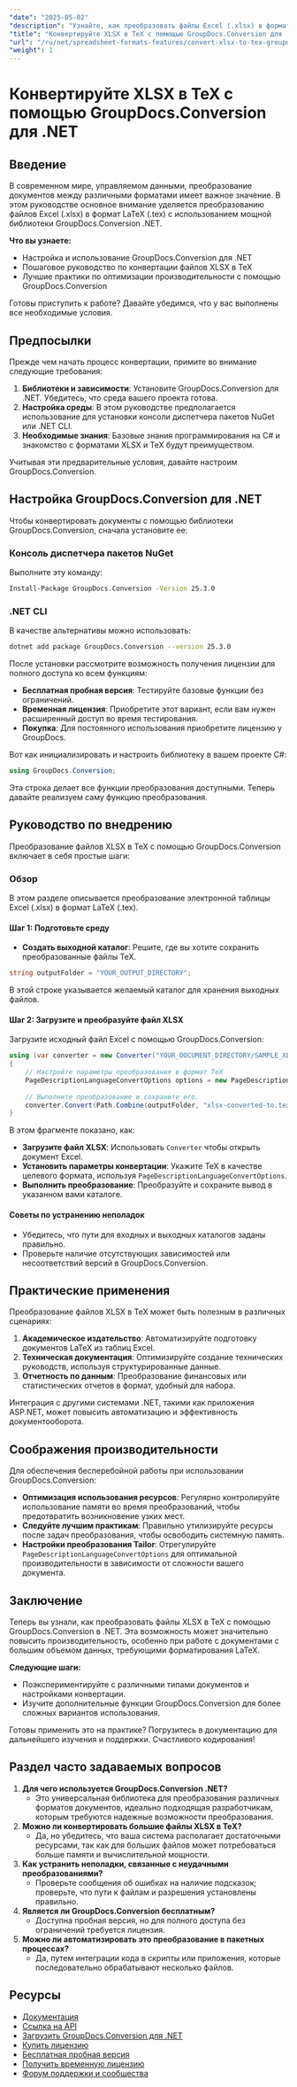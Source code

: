 ```yaml
---
"date": "2025-05-02"
"description": "Узнайте, как преобразовать файлы Excel (.xlsx) в формат LaTeX (.tex) с помощью GroupDocs.Conversion для .NET с помощью этого подробного руководства."
"title": "Конвертируйте XLSX в TeX с помощью GroupDocs.Conversion для .NET&#58; Полное руководство"
"url": "/ru/net/spreadsheet-formats-features/convert-xlsx-to-tex-groupdocs-conversion-net/"
"weight": 1
---
```


# Конвертируйте XLSX в TeX с помощью GroupDocs.Conversion для .NET

## Введение
В современном мире, управляемом данными, преобразование документов между различными форматами имеет важное значение. В этом руководстве основное внимание уделяется преобразованию файлов Excel (.xlsx) в формат LaTeX (.tex) с использованием мощной библиотеки GroupDocs.Conversion .NET.

**Что вы узнаете:**
- Настройка и использование GroupDocs.Conversion для .NET
- Пошаговое руководство по конвертации файлов XLSX в TeX
- Лучшие практики по оптимизации производительности с помощью GroupDocs.Conversion

Готовы приступить к работе? Давайте убедимся, что у вас выполнены все необходимые условия.

## Предпосылки
Прежде чем начать процесс конвертации, примите во внимание следующие требования:
1. **Библиотеки и зависимости**: Установите GroupDocs.Conversion для .NET. Убедитесь, что среда вашего проекта готова.
2. **Настройка среды**: В этом руководстве предполагается использование для установки консоли диспетчера пакетов NuGet или .NET CLI.
3. **Необходимые знания**: Базовые знания программирования на C# и знакомство с форматами XLSX и TeX будут преимуществом.

Учитывая эти предварительные условия, давайте настроим GroupDocs.Conversion.

## Настройка GroupDocs.Conversion для .NET
Чтобы конвертировать документы с помощью библиотеки GroupDocs.Conversion, сначала установите ее:

### Консоль диспетчера пакетов NuGet
Выполните эту команду:
```bash
Install-Package GroupDocs.Conversion -Version 25.3.0
```

### .NET CLI
В качестве альтернативы можно использовать:
```bash
dotnet add package GroupDocs.Conversion --version 25.3.0
```

После установки рассмотрите возможность получения лицензии для полного доступа ко всем функциям:
- **Бесплатная пробная версия**: Тестируйте базовые функции без ограничений.
- **Временная лицензия**: Приобретите этот вариант, если вам нужен расширенный доступ во время тестирования.
- **Покупка**: Для постоянного использования приобретите лицензию у GroupDocs.

Вот как инициализировать и настроить библиотеку в вашем проекте C#:
```csharp
using GroupDocs.Conversion;
```

Эта строка делает все функции преобразования доступными. Теперь давайте реализуем саму функцию преобразования.

## Руководство по внедрению
Преобразование файлов XLSX в TeX с помощью GroupDocs.Conversion включает в себя простые шаги:

### Обзор
В этом разделе описывается преобразование электронной таблицы Excel (.xlsx) в формат LaTeX (.tex).

#### Шаг 1: Подготовьте среду
- **Создать выходной каталог**: Решите, где вы хотите сохранить преобразованные файлы TeX.

```csharp
string outputFolder = "YOUR_OUTPUT_DIRECTORY";
```

В этой строке указывается желаемый каталог для хранения выходных файлов.

#### Шаг 2: Загрузите и преобразуйте файл XLSX
Загрузите исходный файл Excel с помощью GroupDocs.Conversion:

```csharp
using (var converter = new Converter("YOUR_DOCUMENT_DIRECTORY/SAMPLE_XLSX"))
{
    // Настройте параметры преобразования в формат TeX
    PageDescriptionLanguageConvertOptions options = new PageDescriptionLanguageConvertOptions { Format = FileTypes.PageDescriptionLanguageFileType.Tex };
    
    // Выполните преобразование и сохраните его.
    converter.Convert(Path.Combine(outputFolder, "xlsx-converted-to.tex"), options);
}
```

В этом фрагменте показано, как:
- **Загрузите файл XLSX**: Использовать `Converter` чтобы открыть документ Excel.
- **Установить параметры конвертации**: Укажите TeX в качестве целевого формата, используя `PageDescriptionLanguageConvertOptions`.
- **Выполнить преобразование**: Преобразуйте и сохраните вывод в указанном вами каталоге.

#### Советы по устранению неполадок
- Убедитесь, что пути для входных и выходных каталогов заданы правильно.
- Проверьте наличие отсутствующих зависимостей или несоответствий версий в GroupDocs.Conversion.

## Практические применения
Преобразование файлов XLSX в TeX может быть полезным в различных сценариях:
1. **Академическое издательство**: Автоматизируйте подготовку документов LaTeX из таблиц Excel.
2. **Техническая документация**: Оптимизируйте создание технических руководств, используя структурированные данные.
3. **Отчетность по данным**: Преобразование финансовых или статистических отчетов в формат, удобный для набора.

Интеграция с другими системами .NET, такими как приложения ASP.NET, может повысить автоматизацию и эффективность документооборота.

## Соображения производительности
Для обеспечения бесперебойной работы при использовании GroupDocs.Conversion:
- **Оптимизация использования ресурсов**: Регулярно контролируйте использование памяти во время преобразований, чтобы предотвратить возникновение узких мест.
- **Следуйте лучшим практикам**: Правильно утилизируйте ресурсы после задач преобразования, чтобы освободить системную память.
- **Настройки преобразования Tailor**: Отрегулируйте `PageDescriptionLanguageConvertOptions` для оптимальной производительности в зависимости от сложности вашего документа.

## Заключение
Теперь вы узнали, как преобразовать файлы XLSX в TeX с помощью GroupDocs.Conversion в .NET. Эта возможность может значительно повысить производительность, особенно при работе с документами с большим объемом данных, требующими форматирования LaTeX.

**Следующие шаги:**
- Поэкспериментируйте с различными типами документов и настройками конвертации.
- Изучите дополнительные функции GroupDocs.Conversion для более сложных вариантов использования.

Готовы применить это на практике? Погрузитесь в документацию для дальнейшего изучения и поддержки. Счастливого кодирования!

## Раздел часто задаваемых вопросов
1. **Для чего используется GroupDocs.Conversion .NET?**
   - Это универсальная библиотека для преобразования различных форматов документов, идеально подходящая разработчикам, которым требуются надежные возможности преобразования.
2. **Можно ли конвертировать большие файлы XLSX в TeX?**
   - Да, но убедитесь, что ваша система располагает достаточными ресурсами, так как для больших файлов может потребоваться больше памяти и вычислительной мощности.
3. **Как устранить неполадки, связанные с неудачными преобразованиями?**
   - Проверьте сообщения об ошибках на наличие подсказок; проверьте, что пути к файлам и разрешения установлены правильно.
4. **Является ли GroupDocs.Conversion бесплатным?**
   - Доступна пробная версия, но для полного доступа без ограничений требуется лицензия.
5. **Можно ли автоматизировать это преобразование в пакетных процессах?**
   - Да, путем интеграции кода в скрипты или приложения, которые последовательно обрабатывают несколько файлов.

## Ресурсы
- [Документация](https://docs.groupdocs.com/conversion/net/)
- [Ссылка на API](https://reference.groupdocs.com/conversion/net/)
- [Загрузить GroupDocs.Conversion для .NET](https://releases.groupdocs.com/conversion/net/)
- [Купить лицензию](https://purchase.groupdocs.com/buy)
- [Бесплатная пробная версия](https://releases.groupdocs.com/conversion/net/)
- [Получить временную лицензию](https://purchase.groupdocs.com/temporary-license/)
- [Форум поддержки и сообщества](https://forum.groupdocs.com/c/conversion/10)